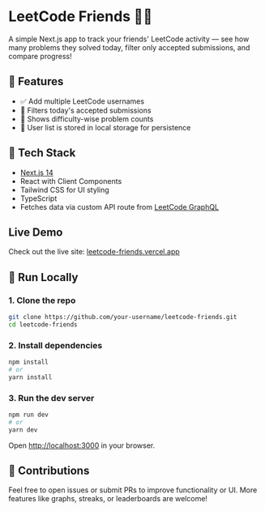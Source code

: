 
# LeetCode Friends 👥🚀

A simple Next.js app to track your friends' LeetCode activity — see how many problems they solved today, filter only accepted submissions, and compare progress!

## 🌟 Features

- ✅ Add multiple LeetCode usernames
- 📅 Filters today's accepted submissions
- 🧠 Shows difficulty-wise problem counts
- 💾 User list is stored in local storage for persistence

## 🧰 Tech Stack

- [Next.js 14](https://nextjs.org/)
- React with Client Components
- Tailwind CSS for UI styling
- TypeScript
- Fetches data via custom API route from [LeetCode GraphQL](https://leetcode.com/graphql)

## Live Demo

Check out the live site: [leetcode-friends.vercel.app](https://leetcode-friends.vercel.app)
## 🚀 Run Locally

### 1. Clone the repo

```bash
git clone https://github.com/your-username/leetcode-friends.git
cd leetcode-friends
```

### 2. Install dependencies

```bash
npm install
# or
yarn install
```

### 3. Run the dev server

```bash
npm run dev
# or
yarn dev
```

Open [http://localhost:3000](http://localhost:3000) in your browser.



## 🙌 Contributions

Feel free to open issues or submit PRs to improve functionality or UI. More features like graphs, streaks, or leaderboards are welcome!
